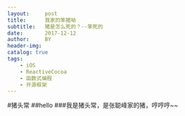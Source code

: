 ```yaml
---
layout:     post
title:      我家的笨猪呦
subtitle:   猪是怎么死的？--笨死的
date:       2017-12-12
author:     BY
header-img: 
catalog: true
tags:
    - iOS
    - ReactiveCocoa
    - 函数式编程
    - 开源框架
---
```


#猪头常
##hello
###我是猪头常，是张聪峰家的猪，哼哼哼~~